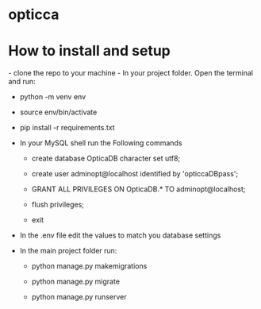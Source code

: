 # opticca
<h1>How to install and setup</h1>
- clone the repo to your machine
- In your project folder. Open the terminal and run:
    
   * python -m venv env

   * source env/bin/activate
   
   * pip install -r requirements.txt

- In your MySQL shell run the Following commands
  
  * create database OpticaDB character set utf8;

  * create user adminopt@localhost identified by 'opticcaDBpass';

  * GRANT ALL PRIVILEGES ON OpticaDB.* TO adminopt@localhost;

  * flush privileges;

  * exit
- In the .env file edit the values to match you database settings
- In the main project folder run:
    
    * python manage.py makemigrations
    
    * python manage.py migrate
    
    * python manage.py runserver
  
   
